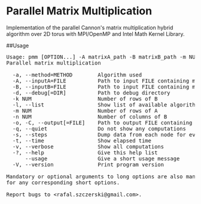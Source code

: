 Parallel Matrix Multiplication
========================
Implementation of the parallel Cannon's matrix multiplication hybrid algorithm over 2D torus with MPI/OpenMP and Intel Math Kernel Library.

##Usage
<pre>
Usage: pmm [OPTION...] -A matrixA_path -B matrixB_path -m NUM -k NUM -n NUM
Parallel matrix multiplication

  -a, --method=METHOD        Algorithm used
  -A, --inputA=FILE          Path to input FILE containing matrix A data
  -B, --inputB=FILE          Path to input FILE containing matrix B data
  -d, --debug[=DIR]          Path to debug directory
  -k NUM                     Number of rows of B
  -l, --list                 Show list of available algorithms
  -m NUM                     Number of rows of A
  -n NUM                     Number of columns of B
  -o, -C, --output[=FILE]    Path to output FILE containing matrix C=A*B data
  -q, --quiet                Do not show any computations
  -s, --steps                Dump data from each node for every step
  -t, --time                 Show elapsed time
  -v, --verbose              Show all computations
  -?, --help                 Give this help list
      --usage                Give a short usage message
  -V, --version              Print program version

Mandatory or optional arguments to long options are also mandatory or optional
for any corresponding short options.

Report bugs to &lt;rafal.szczerski@gmail.com&gt;.
</pre>
